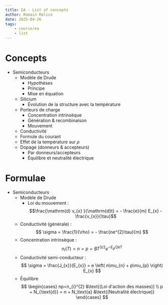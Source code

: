 ```yaml
---
title: EA - List of concepts
author: Romain Malice
date: 2025-04-26
tags:
    - course/ea
    - list
---
```


# Concepts

- Semiconducteurs
    - Modèle de Drude
        - Hypothèses
        - Principe
        - Mise en équation
    - Silicium
        - Évolution de la structure avec la température
    - Porteurs de charge
        - Concentration intrinsèque
        - Génération & recombinaison
        - Mouvement
    - Conductivité
    - Formule du courant
    - Effet de la température sur $\rho$
    - Dopage (donneurs & accepteurs)
        - Par donneurs/accepteurs
        - Équilibre et neutralité électrique
    
# Formulae

- Semiconducteurs
    - Modèle de Drude
        - Loi du mouvement : $$\frac{\mathrm{d} v_{x} }{\mathrm{d}t} = - \frac{e}{m} E_{x} - \frac{v_{x}}{\tau}$$
    - Conductivité (générale) : $$ \sigma = \frac{1}{\rho} = - \frac{ne^{2}\tau}{m} $$
    - Concentration intrinsèque : $$ n_{i}(T) = n = p = BT^{3 / 2} e^{-E_{g}/2kT} $$
    - Conductivité semi-conducteur : $$ \sigma = \frac{J_{x}}{E_{x}} = e \left( n\mu_{n} + p\mu_{p} \right) E_{x} $$
    - Équilibre $$ \begin{cases} np=n_{i}^{2} &\text{(Loi d'action des masses)} \\ p + N_{\text{d}} = n + N_\text{a} &\text{(Neutralité électrique)} \end{cases} $$
